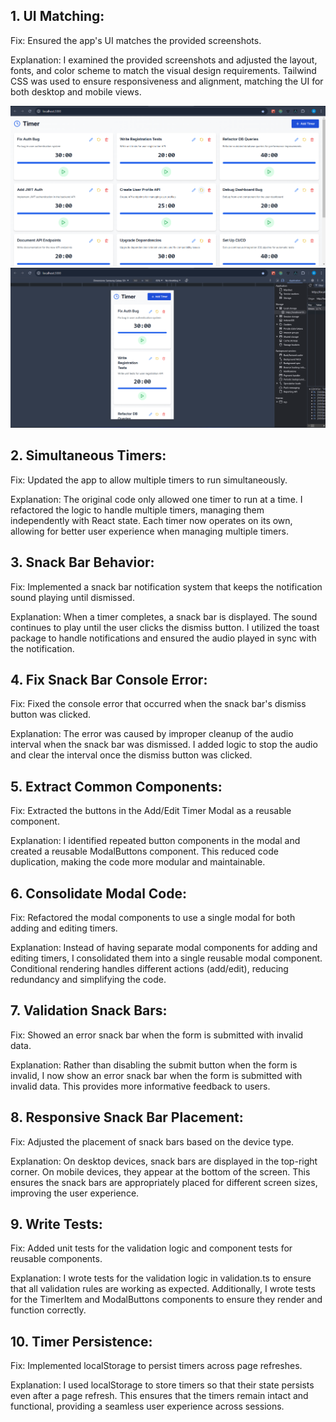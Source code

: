 ## 1. UI Matching:

Fix: Ensured the app's UI matches the provided screenshots.

Explanation: I examined the provided screenshots and adjusted the layout, fonts, and color scheme to match the visual design requirements. Tailwind CSS was used to ensure responsiveness and alignment, matching the UI for both desktop and mobile views.

<img src="./src/assets/disktop-view.png">
<img src="./src/assets/mobile-view.png">

## 2. Simultaneous Timers:

Fix: Updated the app to allow multiple timers to run simultaneously.

Explanation: The original code only allowed one timer to run at a time. I refactored the logic to handle multiple timers, managing them independently with React state. Each timer now operates on its own, allowing for better user experience when managing multiple timers.

## 3. Snack Bar Behavior:

Fix: Implemented a snack bar notification system that keeps the notification sound playing until dismissed.

Explanation: When a timer completes, a snack bar is displayed. The sound continues to play until the user clicks the dismiss button. I utilized the toast package to handle notifications and ensured the audio played in sync with the notification.

## 4. Fix Snack Bar Console Error:

Fix: Fixed the console error that occurred when the snack bar's dismiss button was clicked.

Explanation: The error was caused by improper cleanup of the audio interval when the snack bar was dismissed. I added logic to stop the audio and clear the interval once the dismiss button was clicked.

## 5. Extract Common Components:

Fix: Extracted the buttons in the Add/Edit Timer Modal as a reusable component.

Explanation: I identified repeated button components in the modal and created a reusable ModalButtons component. This reduced code duplication, making the code more modular and maintainable.

## 6. Consolidate Modal Code:

Fix: Refactored the modal components to use a single modal for both adding and editing timers.

Explanation: Instead of having separate modal components for adding and editing timers, I consolidated them into a single reusable modal component. Conditional rendering handles different actions (add/edit), reducing redundancy and simplifying the code.

## 7. Validation Snack Bars:

Fix: Showed an error snack bar when the form is submitted with invalid data.

Explanation: Rather than disabling the submit button when the form is invalid, I now show an error snack bar when the form is submitted with invalid data. This provides more informative feedback to users.

## 8. Responsive Snack Bar Placement:

Fix: Adjusted the placement of snack bars based on the device type.

Explanation: On desktop devices, snack bars are displayed in the top-right corner. On mobile devices, they appear at the bottom of the screen. This ensures the snack bars are appropriately placed for different screen sizes, improving the user experience.

## 9. Write Tests:

Fix: Added unit tests for the validation logic and component tests for reusable components.

Explanation: I wrote tests for the validation logic in validation.ts to ensure that all validation rules are working as expected. Additionally, I wrote tests for the TimerItem and ModalButtons components to ensure they render and function correctly.

## 10. Timer Persistence:

Fix: Implemented localStorage to persist timers across page refreshes.

Explanation: I used localStorage to store timers so that their state persists even after a page refresh. This ensures that the timers remain intact and functional, providing a seamless user experience across sessions.
